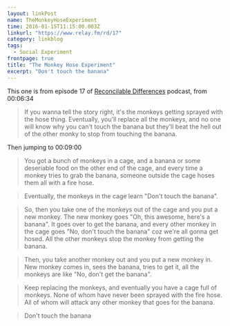 ```yaml
---
layout: linkPost
name: TheMonkeyHoseExperiment
time: 2016-01-15T11:15:00.003Z
linkurl: "https://www.relay.fm/rd/17"
category: linkblog
tags: 
  - Social Experiment
frontpage: true
title: "The Monkey Hose Experiment"
excerpt: "Don't touch the banana"
---
```


This one is from episode 17 of [Reconcilable Differences](https://www.relay.fm/rd/) podcast, from 00:06:34

<blockquote>
If you wanna tell the story right, it's the monkeys getting sprayed with the hose thing. Eventually, you'll replace all the monkeys, and no one will know why you can't touch the banana but they'll beat the hell out of the other monky to stop from touching the banana.
</blockquote>

Then jumping to 00:09:00

<blockquote>
	You got a bunch of monkeys in a cage, and a banana or some deseriable food on the other end of the cage, and every time a monkey tries to grab the banana, someone outside the cage hoses them all with a fire hose.
</blockquote>

<blockquote>
	Eventually, the monkeys in the cage learn "Don't touch the banana".
</blockquote>

<blockquote>
So, then you take one of the monkeys out of the cage and you put a new monkey. The new monkey goes "Oh, this awesome, here's a banana". It goes over to get the banana, and every other monkey in the cage goes "No, don't touch the banana" coz we're all gonna get hosed. All the other monkeys stop the monkey from getting the banana.
</blockquote>

<blockquote>
	Then, you take another monkey out and you put a new monkey in. New monkey comes in, sees the banana, tries to get it, all the monkeys are like "No, don't get the banana".
</blockquote>

<blockquote>
	Keep replacing the monkeys, and eventually you have a cage full of monkeys. None of whom have never been sprayed with the fire hose. All of whom will attack any other monkey that goes for the banana.
</blockquote>

<blockquote>
	Don't touch the banana
</blockquote>



